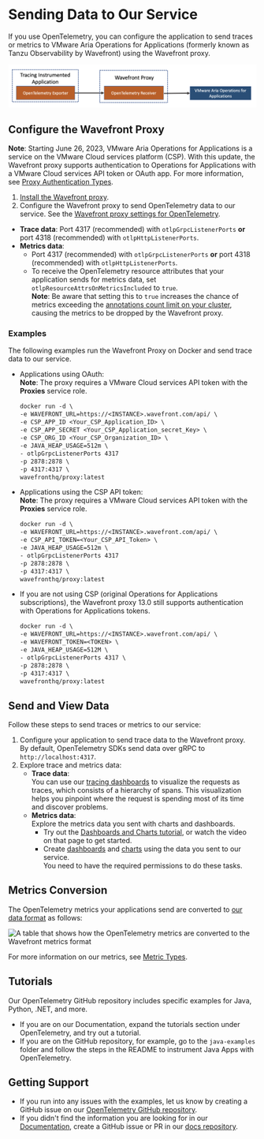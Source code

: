 # Sending Data to Our Service

If you use OpenTelemetry, you can configure the application to send traces or metrics to VMware Aria Operations for Applications (formerly known as Tanzu Observability by Wavefront) using the Wavefront proxy.

<img src="images/opentelemetry_proxy_tracing.png" alt="A data flow diagram that shows how the data flows from your application to the proxy, and then to our service" style="width:750px;"/>

## Configure the Wavefront Proxy

**Note**: Starting June 26, 2023, VMware Aria Operations for Applications is a service on the VMware Cloud services platform (CSP). With this update, the Wavefront proxy supports authentication to Operations for Applications with a VMware Cloud services API token or OAuth app. For more information, see [Proxy Authentication Types](proxies_installing.html#proxy-authentication-types).

1. [Install the Wavefront proxy](https://docs.wavefront.com/proxies_installing.html).
1. Configure the Wavefront proxy to send OpenTelemetry data to our service. See the [Wavefront proxy settings for OpenTelemetry](https://docs.wavefront.com/proxies_configuring.html#opentelemetry-proxy-properties).
  * **Trace data**: Port 4317 (recommended) with `otlpGrpcListenerPorts` **or** port 4318 (recommended) with `otlpHttpListenerPorts`.
  * **Metrics data**: 
    * Port 4317 (recommended) with `otlpGrpcListenerPorts` **or** port 4318 (recommended) with `otlpHttpListenerPorts`.
    * To receive the OpenTelemetry resource attributes that your application sends for metrics data, set `otlpResourceAttrsOnMetricsIncluded` to `true`.
      <br/>**Note**: Be aware that setting this to `true` increases the chance of metrics exceeding the [annotations count limit on your cluster](https://docs.wavefront.com/wavefront_limits.html#default-customer-specific-limits), causing the metrics to be dropped by the Wavefront proxy.

### Examples

The following examples run the Wavefront Proxy on Docker and send trace data to our service.

* Applications using OAuth: 
  <br/>**Note**: The proxy requires a VMware Cloud services API token with the **Proxies** service role.

  ```
  docker run -d \
  -e WAVEFRONT_URL=https://<INSTANCE>.wavefront.com/api/ \
  -e CSP_APP_ID <Your_CSP_Application_ID> \
  -e CSP_APP_SECRET <Your_CSP_Application_secret_Key> \
  -e CSP_ORG_ID <Your_CSP_Organization_ID> \
  -e JAVA_HEAP_USAGE=512m \
  - otlpGrpcListenerPorts 4317
  -p 2878:2878 \
  -p 4317:4317 \
  wavefronthq/proxy:latest
  ```
* Applications using the CSP API token:
  <br/>**Note**: The proxy requires a VMware Cloud services API token with the **Proxies** service role.

  ```
  docker run -d \
  -e WAVEFRONT_URL=https://<INSTANCE>.wavefront.com/api/ \
  -e CSP_API_TOKEN=<Your_CSP_API_Token> \
  -e JAVA_HEAP_USAGE=512m \
  - otlpGrpcListenerPorts 4317
  -p 2878:2878 \
  -p 4317:4317 \
  wavefronthq/proxy:latest
  ```

* If you are not using CSP (original Operations for Applications subscriptions), the Wavefront proxy 13.0 still supports authentication with Operations for Applications tokens.

  ```
  docker run -d \
  -e WAVEFRONT_URL=https://<INSTANCE>.wavefront.com/api/ \
  -e WAVEFRONT_TOKEN=<TOKEN> \
  -e JAVA_HEAP_USAGE=512M \
  - otlpGrpcListenerPorts 4317 \
  -p 2878:2878 \
  -p 4317:4317 \
  wavefronthq/proxy:latest
  ```

## Send and View Data

Follow these steps to send traces or metrics to our service:

1. Configure your application to send trace data to the Wavefront proxy. 
    <br/>By default, OpenTelemetry SDKs send data over gRPC to `http://localhost:4317`.
1. Explore trace and metrics data:
    * **Trace data**: 
      <br/>You can use our [tracing dashboards](https://docs.wavefront.com/tracing_basics.html#visualize-distributed-tracing-data) to visualize the requests as traces, which consists of a hierarchy of spans. This visualization helps you pinpoint where the request is spending most of its time and discover problems.
    * **Metrics data**:
        <br/>Explore the metrics data you sent with charts and dashboards.
        * Try out the [Dashboards and Charts tutorial](https://docs.wavefront.com/tutorial_dashboards.html), or watch the video on that page to get started.
        * Create [dashboards](https://docs.wavefront.com/ui_dashboards.html) and [charts](https://docs.wavefront.com/ui_charts.html) using the data you sent to our service. 
          <br/>You need to have the required permissions to do these tasks.


## Metrics Conversion 

The OpenTelemetry metrics your applications send are converted to [our data format](https://docs.wavefront.com/wavefront_data_format.html) as follows:

![A table that shows how the OpenTelemetry metrics are converted to the Wavefront metrics format](images/opentelemetry_metrics_data_conversion.png)

For more information on our metrics, see [Metric Types](https://docs.wavefront.com/metric_types.html).


## Tutorials

Our OpenTelemetry GitHub repository includes specific examples for Java, Python, .NET, and more. 
 
* If you are on our Documentation, expand the tutorials section under OpenTelemetry, and try out a tutorial.
* If you are on the GitHub repository, for example, go to the `java-examples` folder and follow the steps in the README to instrument Java Apps with OpenTelemetry. 

<!-- 
## License
[Apache 2.0 License - NEEDS TO BE LINKED ONCE ADDED]()
-->

## Getting Support
* If you run into any issues with the examples, let us know by creating a GitHub issue on our [OpenTelemetry GitHub repository](https://github.com/wavefrontHQ/opentelemetry-examples).
* If you didn't find the information you are looking for in our [Documentation](https://docs.wavefront.com/), create a GitHub issue or PR in our [docs repository](https://github.com/wavefrontHQ/docs).
